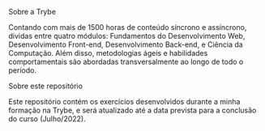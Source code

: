 Sobre a Trybe 

Contando com mais de 1500 horas de conteúdo síncrono e assíncrono, dividas entre quatro módulos: Fundamentos do Desenvolvimento Web, Desenvolvimento Front-end, Desenvolvimento Back-end, e Ciência da Computação. Além disso, metodologias ágeis e habilidades comportamentais são abordadas transversalmente ao longo de todo o período.


Sobre este repositório

Este repositório contém os exercícios desenvolvidos durante a minha formação na Trybe, e será atualizado até a data prevista para a conclusão do curso (Julho/2022).

